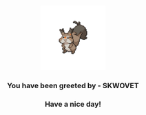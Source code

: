 <p align="center">
            <img src="https://raw.githubusercontent.com/PokeAPI/sprites/master/sprites/pokemon/819.png" width="150" height="150">
          </p>
          <h3 align="center">You have been greeted by - <b>SKWOVET</b></h3>
          <h3 align="center">Have a nice day!</h3>
